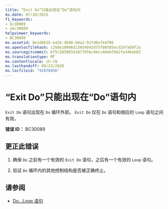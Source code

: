 ```yaml
---
title: “Exit Do”只能出现在“Do”语句内
ms.date: 07/20/2015
f1_keywords:
- bc30089
- vbc30089
helpviewer_keywords:
- BC30089
ms.assetid: 0e1d0b35-e42b-4b90-b8a2-91fd6ef44f06
ms.openlocfilehash: c20de10946d13654042d75f08585ecd2bfab0f2a
ms.sourcegitcommit: bf5c5850654187705bc94cc40ebfb62fe346ab02
ms.translationtype: MT
ms.contentlocale: zh-CN
ms.lasthandoff: 09/23/2020
ms.locfileid: "91070956"
---
```

# <a name="exit-do-can-only-appear-inside-a-do-statement"></a>“Exit Do”只能出现在“Do”语句内

`Exit Do` 语句出现在 `Do` 循环外部。 `Exit Do` 仅在 `Do` 语句和相应的 `Loop` 语句之间有效。  
  
 **错误 ID：** BC30089  
  
## <a name="to-correct-this-error"></a>更正此错误  
  
1. 确保 `Do` 之前有一个有效的 `Exit Do` 语句，之后有一个有效的 `Loop` 语句。  
  
2. 验证 `Do` 循环内的其他控制结构是否被正确终止。  
  
## <a name="see-also"></a>请参阅

- [Do...Loop 语句](../language-reference/statements/do-loop-statement.md)
